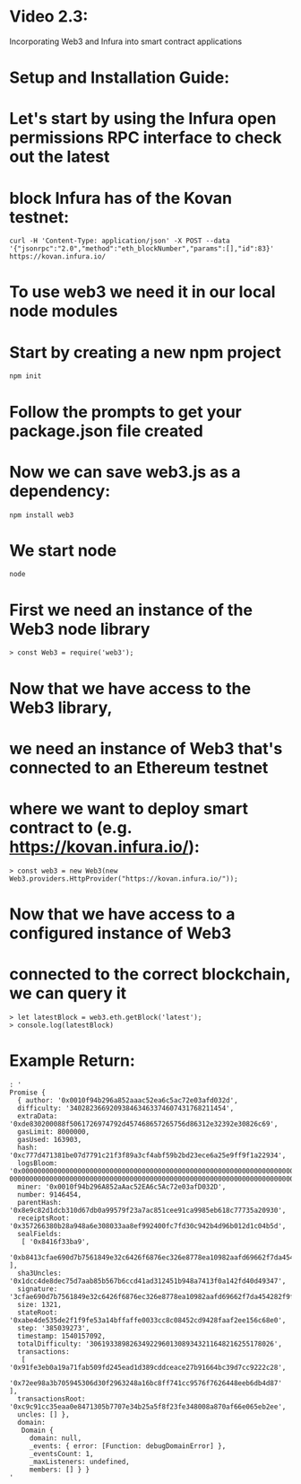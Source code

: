 # Video 2.3: 
Incorporating Web3 and Infura into smart contract applications

# Setup and Installation Guide:

# Let's start by using the Infura open permissions RPC interface to check out the latest
# block Infura has of the Kovan testnet:

`curl -H 'Content-Type: application/json' -X POST --data '{"jsonrpc":"2.0","method":"eth_blockNumber","params":[],"id":83}' https://kovan.infura.io/`

# To use web3 we need it in our local node modules
# Start by creating a new npm project
`npm init`

# Follow the prompts to get your package.json file created
# Now we can save web3.js as a dependency:
`npm install web3`

# We start node
`node`

# First we need an instance of the Web3 node library
`> const Web3 = require('web3');`

# Now that we have access to the Web3 library,
# we need an instance of Web3 that's connected to an Ethereum testnet
# where we want to deploy smart contract to (e.g. https://kovan.infura.io/):

`> const web3 = new Web3(new Web3.providers.HttpProvider("https://kovan.infura.io/"));`

# Now that we have access to a configured instance of Web3
# connected to the correct blockchain, we can query it

```
> let latestBlock = web3.eth.getBlock('latest');
> console.log(latestBlock)
```

# Example Return:
```
: ' 
Promise {
  { author: '0x0010f94b296a852aaac52ea6c5ac72e03afd032d',
  difficulty: '340282366920938463463374607431768211454',
  extraData: '0xde830200088f5061726974792d457468657265756d86312e32392e30826c69',
  gasLimit: 8000000,
  gasUsed: 163903,
  hash: '0xc777d471381be07d7791c21f3f89a3cf4abf59b2bd23ece6a25e9ff9f1a22934',
  logsBloom: '0x000000000000000000000000000000000000000000000000000000000000000000000000000000000000000000000000000000000000000000000000000000000000000000000000000000000000000000000000000000000000000000000000000000000000000000000000000000000000000000000000000000000000000
00000000000000000000000000000000000000000000000000000000000000000000000000000000000000000000000000000000000000000000000000000000000000000000000000000000000000000000000000000000000000000000000000000000000000000000000000000000000000000000000000000000000000000',
  miner: '0x0010f94b296A852aAac52EA6c5Ac72e03afD032D',
  number: 9146454,
  parentHash: '0x8e9c82d1dcb310d67db0a99579f23a7ac851cee91ca9985eb618c77735a20930',
  receiptsRoot: '0x357266380b28a948a6e308033aa8ef992400fc7fd30c942b4d96b012d1c04b5d',
  sealFields:
   [ '0x8416f33ba9',
     '0xb8413cfae690d7b7561849e32c6426f6876ec326e8778ea10982aafd69662f7da454282f9fe706cc75650e59ae519315d8d05fc017b4bcafa9d0cc33dd60d9bbdbe200' ],
  sha3Uncles: '0x1dcc4de8dec75d7aab85b567b6ccd41ad312451b948a7413f0a142fd40d49347',
  signature: '3cfae690d7b7561849e32c6426f6876ec326e8778ea10982aafd69662f7da454282f9fe706cc75650e59ae519315d8d05fc017b4bcafa9d0cc33dd60d9bbdbe200',
  size: 1321,
  stateRoot: '0xabe4de535de2f1f9fe53a14bffaffe0033cc8c08452cd9428faaf2ee156c68e0',
  step: '385039273',
  timestamp: 1540157092,
  totalDifficulty: '3061933898263492296013089343211648216255178026',
  transactions:
   [ '0x91fe3eb0a19a71fab509fd245ead1d389cddceace27b91664bc39d7cc9222c28',
     '0x72ee98a3b705945306d30f2963248a16bc8ff741cc9576f7626448eeb6db4d87' ],
  transactionsRoot: '0xc9c91cc35eaa0e8471305b7707e34b25a5f8f23fe348008a870af66e065eb2ee',
  uncles: [] },
  domain:
   Domain {
     domain: null,
     _events: { error: [Function: debugDomainError] },
     _eventsCount: 1,
     _maxListeners: undefined,
     members: [] } }
'
```